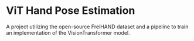 # ViT Hand Pose Estimation
 A project utilizing the open-source FreiHAND dataset and a pipeline to train an implementation of the VisionTransformer model.
